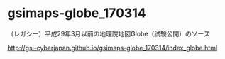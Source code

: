 # gsimaps-globe_170314
（レガシー）平成29年3月以前の地理院地図Globe（試験公開）のソース 

http://gsi-cyberjapan.github.io/gsimaps-globe_170314/index_globe.html
